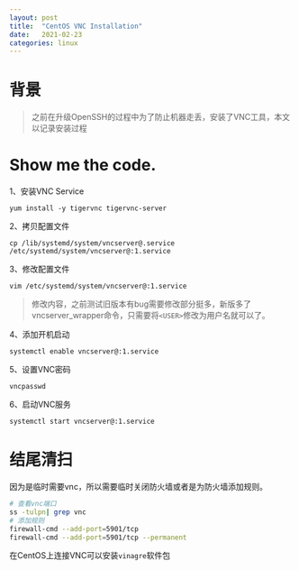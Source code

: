 ```yaml
---
layout: post
title:  "CentOS VNC Installation"
date:   2021-02-23
categories: linux
---
```


# 背景

> 之前在升级OpenSSH的过程中为了防止机器走丢，安装了VNC工具，本文以记录安装过程


# Show me the code.

1、安装VNC Service

`yum install -y tigervnc tigervnc-server`

2、拷贝配置文件

`cp /lib/systemd/system/vncserver@.service /etc/systemd/system/vncserver@:1.service`

3、修改配置文件

`vim /etc/systemd/system/vncserver@:1.service`

> 修改内容，之前测试旧版本有bug需要修改部分挺多，新版多了vncserver_wrapper命令，只需要将`<USER>`修改为用户名就可以了。

4、添加开机启动

`systemctl enable vncserver@:1.service`

5、设置VNC密码

`vncpasswd`

6、启动VNC服务

`systemctl start vncserver@:1.service`

# 结尾清扫

因为是临时需要vnc，所以需要临时关闭防火墙或者是为防火墙添加规则。
```bash
# 查看vnc端口
ss -tulpn| grep vnc
# 添加规则
firewall-cmd --add-port=5901/tcp
firewall-cmd --add-port=5901/tcp --permanent
```

在CentOS上连接VNC可以安装`vinagre`软件包
